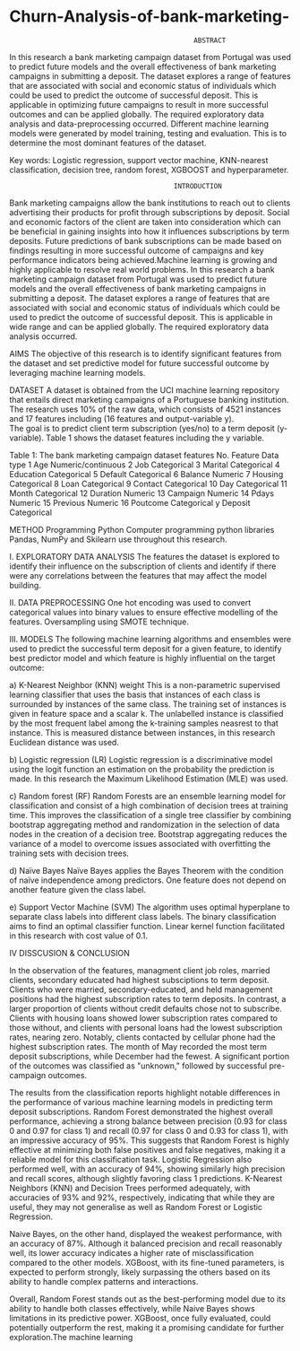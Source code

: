 # Churn-Analysis-of-bank-marketing-
                                                  ABSTRACT
In this research a bank marketing campaign dataset from Portugal was used to predict future models and the overall effectiveness 
of bank marketing campaigns in submitting a deposit. The dataset explores a range of features that are associated with social and
economic status of individuals which could be used to predict the outcome of successful deposit. This is applicable in optimizing 
future campaigns to result in more successful outcomes and can be applied globally. The required exploratory data analysis and 
data-preprocessing occurred. Different machine learning models were generated by model training, testing and evaluation. 
This is to determine the most dominant features of the dataset. 

Key words: Logistic regression, support vector machine, KNN-nearest classification, decision tree, random forest, XGBOOST and hyperparameter.

                                             INTRODUCTION
Bank marketing campaigns allow the bank institutions to reach out to clients advertising their products for profit through subscriptions by deposit.
Social and economic factors of the client are taken into consideration which can be beneficial in gaining insights into how it influences subscriptions
by term deposits. Future predictions of bank subscriptions can be made based on findings resulting in more successful outcome of campaigns and key performance 
indicators being achieved.Machine learning is growing and highly applicable to resolve real world problems. In this research a bank marketing campaign dataset 
from Portugal was used to predict future models and the overall effectiveness of bank marketing campaigns in submitting a deposit. The dataset explores a range
of features that are associated with social and economic status of individuals which could be used to predict the outcome of successful deposit. 
This is applicable in wide range and can be applied globally. The required exploratory data analysis occurred.

AIMS
The objective of this research is to identify significant features from the dataset and set predictive model 
for future successful outcome by leveraging machine learning models.

DATASET
A dataset is obtained from the UCI machine learning repository that entails direct marketing campaigns of a Portuguese banking institution. 
The research uses 10% of the raw data, which consists of 4521 instances and 17 features including (16 features and output-variable y).  
The goal is to predict client term subscription (yes/no) to a term deposit (y-variable).
Table 1 shows the dataset features including the y variable.

Table 1: The bank marketing campaign dataset features 
No.	Feature	Data type
1	Age 	Numeric/continuous
2	Job	Categorical
3	Marital	Categorical
4	Education	Categorical
5	Default	Categorical
6	Balance	Numeric
7	Housing	Categorical
8	Loan	Categorical
9	Contact	Categorical
10	Day	Categorical
11	Month	Categorical
12	Duration	Numeric
13	Campaign	Numeric
14	Pdays	Numeric
15	Previous	Numeric
16	Poutcome	Categorical
y	Deposit	Categorical

METHOD
Programming Python
Computer programming python libraries Pandas, NumPy and Skilearn use throughout this research. 

I.	EXPLORATORY DATA ANALYSIS
The features the dataset is explored to identify their influence on the subscription of clients and identify if there were any correlations
between the features that may affect the model building. 

II.	DATA PREPROCESSING
One hot encoding was used to convert categorical values into binary values to ensure effective modelling of the features. 
Oversampling using SMOTE technique.

III.	MODELS
The following machine learning algorithms and ensembles were used to predict the successful term deposit for a given feature, 
to identify best predictor model and which feature is highly influential on the target outcome:
               
a)	K-Nearest Neighbor (KNN) weight 
This is a non-parametric supervised learning classifier that uses the basis that instances of each class is surrounded by instances of the same class. 
The training set of instances is given in feature space and a scalar k.  The unlabelled instance is classified by the most frequent label among the
k-training samples neasrest to that instance. This is measured distance between instances, in this research Euclidean distance was used. 

b)	Logistic regression (LR)
Logistic regression is a discriminative model using the logit function an estimation on the probability the prediction is made. 
In this research the Maximum Likelihood Estimation (MLE) was used.

c)	Random forest (RF)
Random Forests are an ensemble learning model for classification and consist of a high combination of decision trees at training time. 
This improves the classification of a single tree classifier by combining bootstrap aggregating method and randomization in the selection 
of data nodes in the creation of a decision tree. Bootstrap aggregating reduces the variance of a model to overcome issues associated with overfitting the training sets with decision trees.

d)	Naïve Bayes 
Naïve Bayes applies the Bayes Theorem with the condition of naïve independence among predictors. 
One feature does not depend on another feature given the class label. 

e)	Support Vector Machine (SVM) 
The algorithm uses optimal hyperplane to separate class labels into different class labels. 
The binary classification aims to find an optimal classifier function. Linear kernel function facilitated in this research with cost value of 0.1. 

IV DISSCUSION & CONCLUSION

In the observation of the features, managment client job roles, married clients, secondary educated had highest subsciptions to term deposit. 
Clients who were married, secondary-educated, and held management positions had the highest subscription rates to term deposits. 
In contrast, a larger proportion of clients without credit defaults chose not to subscribe.
Clients with housing loans showed lower subscription rates compared to those without, and 
clients with personal loans had the lowest subscription rates, nearing zero. Notably, clients contacted by
cellular phone had the highest subscription rates. The month of May recorded the most term deposit subscriptions, 
while December had the fewest. A significant portion of the outcomes was classified as "unknown," followed by successful pre-campaign outcomes.

The results from the classification reports highlight notable differences in the performance of various machine learning models in predicting term deposit subscriptions. Random Forest demonstrated the highest overall performance, achieving a strong balance between precision (0.93 for class 0 and 0.97 for class 1) and recall (0.97 for class 0 and 0.93 for class 1), with an impressive accuracy of 95%. This suggests that Random Forest is highly effective at minimizing both false positives and false negatives, making it a reliable model for this classification task. Logistic Regression also performed well, with an accuracy of 94%, showing similarly high precision and recall scores, although slightly favoring class 1 predictions. K-Nearest Neighbors (KNN) and Decision Trees performed adequately, with accuracies of 93% and 92%, respectively, indicating that while they are useful, they may not generalise as well as Random Forest or Logistic Regression.

Naive Bayes, on the other hand, displayed the weakest performance, with an accuracy of 87%. Although it balanced precision and recall reasonably well, its lower accuracy indicates a higher rate of misclassification compared to the other models. XGBoost, with its fine-tuned parameters, is expected to perform strongly, likely surpassing the others based on its ability to handle complex patterns and interactions.

Overall, Random Forest stands out as the best-performing model due to its ability to handle both classes effectively, while Naive Bayes shows limitations in its predictive power. XGBoost, once fully evaluated, could potentially outperform the rest, making it a promising candidate for further exploration.The machine learning 





